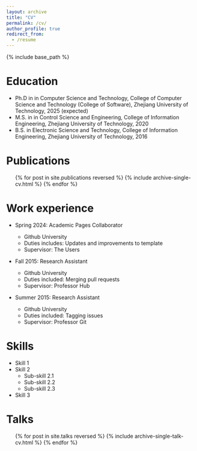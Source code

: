```yaml
---
layout: archive
title: "CV"
permalink: /cv/
author_profile: true
redirect_from:
  - /resume
---
```


{% include base_path %}

Education
======
* Ph.D in in Computer Science and Technology, College of Computer Science and Technology (College of Software), Zhejiang University of Technology, 2025 (expected)
* M.S. in in Control Science and Engineering, College of Information Engineering, Zhejiang University of Technology, 2020
* B.S. in Electronic Science and Technology, College of Information Engineering, Zhejiang University of Technology, 2016

Publications
======
  <ul>{% for post in site.publications reversed %}
    {% include archive-single-cv.html %}
  {% endfor %}</ul>

Work experience
======
* Spring 2024: Academic Pages Collaborator
  * Github University
  * Duties includes: Updates and improvements to template
  * Supervisor: The Users

* Fall 2015: Research Assistant
  * Github University
  * Duties included: Merging pull requests
  * Supervisor: Professor Hub

* Summer 2015: Research Assistant
  * Github University
  * Duties included: Tagging issues
  * Supervisor: Professor Git
  
Skills
======
* Skill 1
* Skill 2
  * Sub-skill 2.1
  * Sub-skill 2.2
  * Sub-skill 2.3
* Skill 3

Talks
======
  <ul>{% for post in site.talks reversed %}
    {% include archive-single-talk-cv.html  %}
  {% endfor %}</ul>


